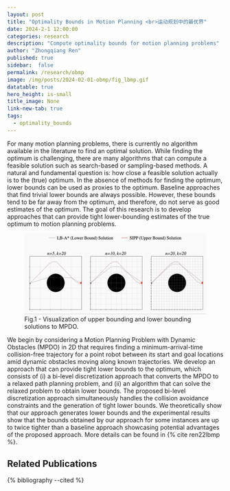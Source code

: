 ```yaml
---
layout: post
title: "Optimality Bounds in Motion Planning <br>运动规划中的最优界"
date: 2024-2-1 12:00:00
categories: research
description: "Compute optimality bounds for motion planning problems"
author: "Zhongqiang Ren"
published: true
sidebar:  false
permalink: /research/obmp
image: /img/posts/2024-02-01-obmp/fig_lbmp.gif
datatable: true
hero_height: is-small
title_image: None
link-new-tab: true
tags:
  - optimality_bounds
---
```


For many motion planning problems, there is currently no algorithm available in the literature to find an optimal solution. While finding the optimum is challenging, there are many algorithms that can compute a feasible solution such as search-based or sampling-based methods. 
A natural and fundamental question is: how close a feasible solution actually is to the (true) optimum. In the absence of methods for finding the optimum, lower bounds can be used as proxies to the optimum. Baseline approaches that find trivial lower bounds are always possible. However, these bounds tend to be far away from the optimum, and therefore, do not serve as good estimates of the optimum. The goal of this research is to develop approaches that can provide tight lower-bounding estimates of the true optimum to motion planning problems.

<figure>
 <img src="/img/posts/2024-02-01-obmp/fig_lbmp_vis3.gif" alt="image" />
  <figcaption>Fig.1 - Visualization of upper bounding and lower bounding solutions to MPDO.</figcaption>
</figure>

We begin by considering a Motion Planning Problem with Dynamic Obstacles (MPDO) in 2D that requires finding a minimum-arrival-time collision-free trajectory for a point robot between its start and goal locations amid dynamic obstacles moving along known trajectories. We develop an approach that can provide tight lower bounds to the optimum, which consists of (i) a bi-level discretization approach that converts the MPDO to a relaxed path planning problem, and (ii) an algorithm that can solve the relaxed problem to obtain lower bounds. The proposed bi-level discretization approach simultaneously handles the collision avoidance constraints and the generation of tight lower bounds. We theoretically show that our approach generates lower bounds and the experimental results show that the bounds obtained by our approach for some instances are up to twice tighter than a baseline approach showcasing potential advantages of the proposed approach. More details can be found in {% cite ren22lbmp %}.


## Related Publications

{% bibliography --cited %}

